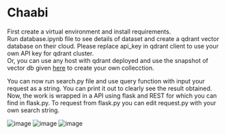 # Chaabi <br>
First create a virtual environment and install requirements. <br>
Run database.ipynb file to see details of dataset and create a qdrant vector database on their cloud. Please replace api_key in qdrant client to use your own API key for qdrant cluster. <br>
Or, you can use any host with qdrant deployed and use the snapshot of vector db given [here](https://iitgoffice-my.sharepoint.com/:u:/g/personal/s_chivukula_iitg_ac_in/EfiSWjDRp7RFm-g1E0fnmfQBEEyLDjZERXZLNbsYKm7piw?e=QyC7vC) to create your own collecction.<br>

You can now run search.py file and use query function with input your request as a string. You can print it out to clearly see the result obtained. <br>
Now, the work is wrapped in a API using flask and REST for which you can find in flask.py. To request from flask.py you can edit request.py with your own search string.

![image](https://github.com/sai4132/Chaabi/assets/86120933/0ed6f3fe-1635-43b1-938a-3eae33dd4f46)
![image](https://github.com/sai4132/Chaabi/assets/86120933/f4e64336-e767-48bf-98b6-d5618964bc5b)
![image](https://github.com/sai4132/Chaabi/assets/86120933/aa5bed7d-5cbc-464b-86b7-fc81dce4858a)



